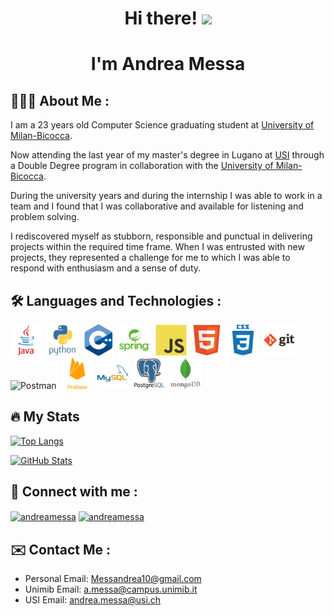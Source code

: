 <div align="center">

# Hi there! <img src="https://media.giphy.com/media/hvRJCLFzcasrR4ia7z/giphy.gif" width="40">
# I'm Andrea Messa
</div>

## 👨🏽‍💻  About Me :
I am a 23 years old Computer Science graduating student at [University of Milan-Bicocca](https://www.unimib.it/).

Now attending the last year of my master's degree in Lugano at [USI](https://www.usi.ch) through a Double Degree program in collaboration with the [University of Milan-Bicocca](https://www.unimib.it/).

During the university years and during the internship I was able to work in a team and I found that I was collaborative and available for listening and problem solving.

I rediscovered myself as stubborn, responsible and punctual in delivering projects within the required time frame. When I was entrusted with new projects, they represented a challenge for me to which I was able to respond with enthusiasm and a sense of duty.

## 🛠️ Languages and Technologies :

<p>
<img src="https://github.com/devicons/devicon/blob/master/icons/java/java-original-wordmark.svg" title="Java" alt="Java" width="50" height="50"/>&nbsp;
<img src="https://github.com/devicons/devicon/blob/master/icons/python/python-original-wordmark.svg" title="Python" alt="Python" width="50" height="50"/>&nbsp;
<img src="https://github.com/devicons/devicon/blob/master/icons/cplusplus/cplusplus-original.svg" title="C++" alt="C++" width="50" height="50"/>&nbsp;
<img src="https://github.com/devicons/devicon/blob/master/icons/spring/spring-original-wordmark.svg" title="Spring" alt="Spring" width="50" height="50"/>&nbsp;
<img src="https://github.com/devicons/devicon/blob/master/icons/javascript/javascript-original.svg" title="JavaScript" alt="JavaScript" width="50" height="50"/>&nbsp;
<img src="https://github.com/devicons/devicon/blob/master/icons/html5/html5-original.svg" title="HTML5" alt="HTML" width="50" height="50"/>&nbsp;
<img src="https://github.com/devicons/devicon/blob/master/icons/css3/css3-plain-wordmark.svg"  title="CSS3" alt="CSS" width="50" height="50"/>&nbsp;
<img src="https://github.com/devicons/devicon/blob/master/icons/git/git-original-wordmark.svg" title="Git" **alt="Git" width="50" height="50"/>&nbsp;
<img src="https://www.vectorlogo.zone/logos/getpostman/getpostman-icon.svg" title="Postman"  alt="Postman" width="50" height="50"/>&nbsp;
<img src="https://github.com/devicons/devicon/blob/master/icons/firebase/firebase-plain-wordmark.svg" title="Firebase" alt="Firebase" width="50" height="50"/>&nbsp;
<img src="https://github.com/devicons/devicon/blob/master/icons/mysql/mysql-original-wordmark.svg" title="MySQL"  alt="MySQL" width="50" height="50"/>&nbsp;
<img src="https://github.com/devicons/devicon/blob/master/icons/postgresql/postgresql-original-wordmark.svg" title="PostgreSQL"  alt="PostgreSQL" width="50" height="50"/>&nbsp;
<img src="https://github.com/devicons/devicon/blob/master/icons/mongodb/mongodb-original-wordmark.svg" title="MongoDB"  alt="MongoDB" width="50" height="50"/>&nbsp;
</p>

## 🔥 My Stats
[![Top Langs](https://github-readme-stats.vercel.app/api/top-langs/?username=MagicAndrew5)](https://github.com/MagicAndrew5/github-readme-stats)

[![GitHub Stats](https://github-readme-stats.vercel.app/api?username=MagicAndrew5&theme=codeSTACKr&show_icons=true&count_private=true&include_all_commits=true)](https://github.com/MagicAndrew5)

## 🔗 Connect with me :
<p align="left">
<a href="https://www.linkedin.com/in/andrea-messa-aa38a5256/" target="blank"><img align="center" src="https://raw.githubusercontent.com/rahuldkjain/github-profile-readme-generator/master/src/images/icons/Social/linked-in-alt.svg" alt="andreamessa" height="30" width="40" /></a>
<a href="https://instagram.com/andre_flavietto" target="blank"><img align="center" src="https://raw.githubusercontent.com/rahuldkjain/github-profile-readme-generator/master/src/images/icons/Social/instagram.svg" alt="andreamessa" height="30" 
width="40" /></a>

## ✉️ Contact Me :
- Personal Email: [Messandrea10@gmail.com](mailto:Messandrea10@gmail.com)
- Unimib Email: [a.messa@campus.unimib.it](mailto:a.messa@campus.unimib.it)
- USI Email: [andrea.messa@usi.ch](mailto:andrea.messa@usi.ch)
